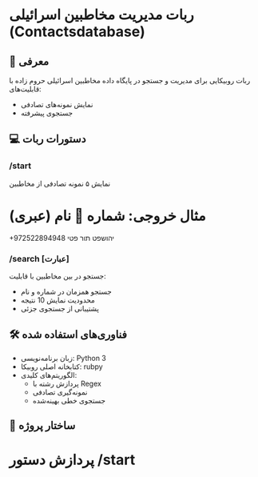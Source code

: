 # ربات مدیریت مخاطبین اسرائیلی (Contactsdatabase)

## 📌 معرفی
ربات روبیکایی برای مدیریت و جستجو در پایگاه داده مخاطبین اسرائیلی حروم زاده با قابلیت‌های:
- نمایش نمونه‌های تصادفی
- جستجوی پیشرفته


## 💻 دستورات ربات

### /start
نمایش ۵ نمونه تصادفی از مخاطبین

**مثال خروجی:**
 شماره		🧑 نام (عبری)
========================================
+972522894948  	יהושפט תור פטי

### /search [عبارت]
جستجو در بین مخاطبین با قابلیت:
- جستجو همزمان در شماره و نام
- محدودیت نمایش 10 نتیجه
- پشتیبانی از جستجوی جزئی

## 🛠️ فناوری‌های استفاده شده
- زبان برنامه‌نویسی: Python 3
- کتابخانه اصلی روبیکا: rubpy
- الگوریتم‌های کلیدی:
  - پردازش رشته با Regex
  - نمونه‌گیری تصادفی
  - جستجوی خطی بهینه‌شده

## 📂 ساختار پروژه
 # پردازش دستور /start
        
